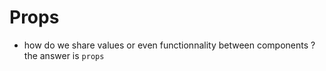 # Props

- how do we share values or even functionnality between components ? the answer is `props`
